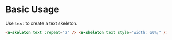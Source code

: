 # Basic Usage

Use `text` to create a text skeleton.

```html
<n-skeleton text :repeat="2" /> <n-skeleton text style="width: 60%;" />
```
